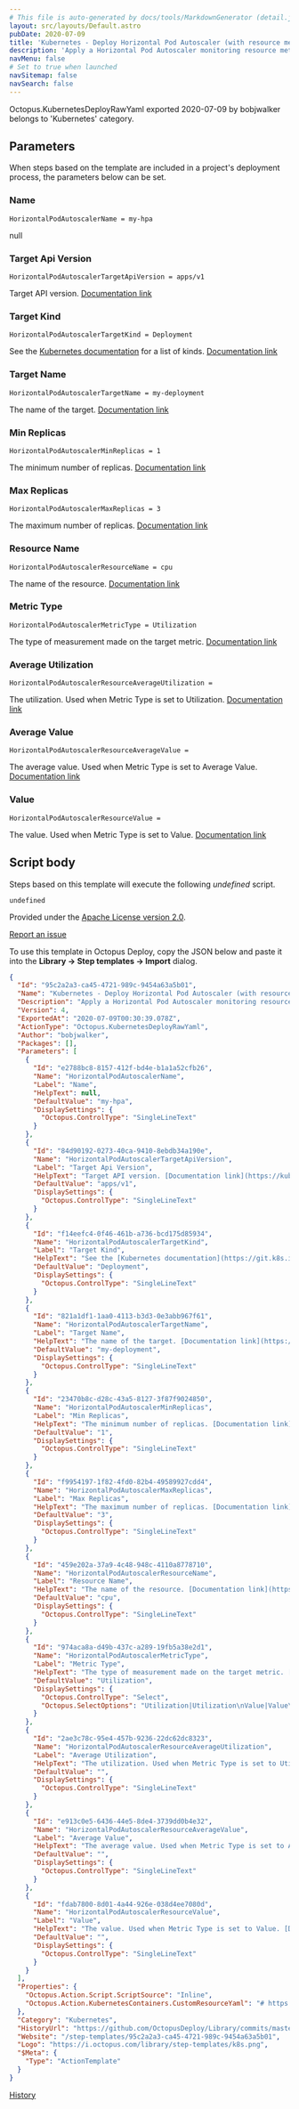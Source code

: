 ```yaml
---
# This file is auto-generated by docs/tools/MarkdownGenerator (detail.js)
layout: src/layouts/Default.astro
pubDate: 2020-07-09
title: 'Kubernetes - Deploy Horizontal Pod Autoscaler (with resource metrics)'
description: 'Apply a Horizontal Pod Autoscaler monitoring resource metrics to a Kubernetes cluster.'
navMenu: false
# Set to true when launched
navSitemap: false
navSearch: false
---
```


Octopus.KubernetesDeployRawYaml exported 2020-07-09 by bobjwalker belongs to 'Kubernetes' category.

## Parameters

When steps based on the template are included in a project's deployment process, the parameters below can be set.


<div class="param">

### Name

`HorizontalPodAutoscalerName = my-hpa`

null

</div>
        
<div class="param">

### Target Api Version

`HorizontalPodAutoscalerTargetApiVersion = apps/v1`

Target API version. [Documentation link](https://kubernetes.io/docs/reference/generated/kubernetes-api/v1.18/#crossversionobjectreference-v1-autoscaling)

</div>
        
<div class="param">

### Target Kind

`HorizontalPodAutoscalerTargetKind = Deployment`

See the [Kubernetes documentation](https://git.k8s.io/community/contributors/devel/sig-architecture/api-conventions.md#types-kinds) for a list of kinds. [Documentation link](https://kubernetes.io/docs/reference/generated/kubernetes-api/v1.18/#crossversionobjectreference-v1-autoscaling)

</div>
        
<div class="param">

### Target Name

`HorizontalPodAutoscalerTargetName = my-deployment`

The name of the target. [Documentation link](https://kubernetes.io/docs/reference/generated/kubernetes-api/v1.18/#crossversionobjectreference-v1-autoscaling)

</div>
        
<div class="param">

### Min Replicas

`HorizontalPodAutoscalerMinReplicas = 1`

The minimum number of replicas. [Documentation link](https://kubernetes.io/docs/reference/generated/kubernetes-api/v1.18/#horizontalpodautoscalerspec-v1-autoscaling)

</div>
        
<div class="param">

### Max Replicas

`HorizontalPodAutoscalerMaxReplicas = 3`

The maximum number of replicas. [Documentation link](https://kubernetes.io/docs/reference/generated/kubernetes-api/v1.18/#horizontalpodautoscalerspec-v1-autoscaling)

</div>
        
<div class="param">

### Resource Name

`HorizontalPodAutoscalerResourceName = cpu`

The name of the resource. [Documentation link](https://kubernetes.io/docs/reference/generated/kubernetes-api/v1.18/#resourcemetricsource-v2beta2-autoscaling)

</div>
        
<div class="param">

### Metric Type

`HorizontalPodAutoscalerMetricType = Utilization`

The type of measurement made on the target metric. [Documentation link](https://kubernetes.io/docs/reference/generated/kubernetes-api/v1.18/#metrictarget-v2beta2-autoscaling)

</div>
        
<div class="param">

### Average Utilization

`HorizontalPodAutoscalerResourceAverageUtilization = `

The utilization. Used when Metric Type is set to Utilization. [Documentation link](https://kubernetes.io/docs/reference/generated/kubernetes-api/v1.18/#metrictarget-v2beta2-autoscaling)

</div>
        
<div class="param">

### Average Value

`HorizontalPodAutoscalerResourceAverageValue = `

The average value. Used when Metric Type is set to Average Value. [Documentation link](https://kubernetes.io/docs/reference/generated/kubernetes-api/v1.18/#metrictarget-v2beta2-autoscaling)

</div>
        
<div class="param">

### Value

`HorizontalPodAutoscalerResourceValue = `

The value. Used when Metric Type is set to Value. [Documentation link](https://kubernetes.io/docs/reference/generated/kubernetes-api/v1.18/#metrictarget-v2beta2-autoscaling)

</div>
        

## Script body

Steps based on this template will execute the following *undefined* script.

```text
undefined
```

Provided under the [Apache License version 2.0](https://github.com/OctopusDeploy/Library/blob/master/LICENSE.txt).

[Report an issue](https://github.com/OctopusDeploy/Library/issues/new?assignees=&labels=&projects=&template=bug-report.yml&title=Issue%20with%20Kubernetes%20-%20Deploy%20Horizontal%20Pod%20Autoscaler%20(with%20resource%20metrics)&step-template=Kubernetes%20-%20Deploy%20Horizontal%20Pod%20Autoscaler%20(with%20resource%20metrics))

<div class="get-json">

To use this template in Octopus Deploy, copy the JSON below and paste it into the **Library → Step templates → Import** dialog.

```json
{
  "Id": "95c2a2a3-ca45-4721-989c-9454a63a5b01",
  "Name": "Kubernetes - Deploy Horizontal Pod Autoscaler (with resource metrics)",
  "Description": "Apply a Horizontal Pod Autoscaler monitoring resource metrics to a Kubernetes cluster.",
  "Version": 4,
  "ExportedAt": "2020-07-09T00:30:39.078Z",
  "ActionType": "Octopus.KubernetesDeployRawYaml",
  "Author": "bobjwalker",
  "Packages": [],
  "Parameters": [
    {
      "Id": "e2788bc8-8157-412f-bd4e-b1a1a52cfb26",
      "Name": "HorizontalPodAutoscalerName",
      "Label": "Name",
      "HelpText": null,
      "DefaultValue": "my-hpa",
      "DisplaySettings": {
        "Octopus.ControlType": "SingleLineText"
      }
    },
    {
      "Id": "84d90192-0273-40ca-9410-8ebdb34a190e",
      "Name": "HorizontalPodAutoscalerTargetApiVersion",
      "Label": "Target Api Version",
      "HelpText": "Target API version. [Documentation link](https://kubernetes.io/docs/reference/generated/kubernetes-api/v1.18/#crossversionobjectreference-v1-autoscaling)",
      "DefaultValue": "apps/v1",
      "DisplaySettings": {
        "Octopus.ControlType": "SingleLineText"
      }
    },
    {
      "Id": "f14eefc4-0f46-461b-a736-bcd175d85934",
      "Name": "HorizontalPodAutoscalerTargetKind",
      "Label": "Target Kind",
      "HelpText": "See the [Kubernetes documentation](https://git.k8s.io/community/contributors/devel/sig-architecture/api-conventions.md#types-kinds) for a list of kinds. [Documentation link](https://kubernetes.io/docs/reference/generated/kubernetes-api/v1.18/#crossversionobjectreference-v1-autoscaling)",
      "DefaultValue": "Deployment",
      "DisplaySettings": {
        "Octopus.ControlType": "SingleLineText"
      }
    },
    {
      "Id": "821a1df1-1aa0-4113-b3d3-0e3abb967f61",
      "Name": "HorizontalPodAutoscalerTargetName",
      "Label": "Target Name",
      "HelpText": "The name of the target. [Documentation link](https://kubernetes.io/docs/reference/generated/kubernetes-api/v1.18/#crossversionobjectreference-v1-autoscaling)",
      "DefaultValue": "my-deployment",
      "DisplaySettings": {
        "Octopus.ControlType": "SingleLineText"
      }
    },
    {
      "Id": "23470b8c-d28c-43a5-8127-3f87f9024850",
      "Name": "HorizontalPodAutoscalerMinReplicas",
      "Label": "Min Replicas",
      "HelpText": "The minimum number of replicas. [Documentation link](https://kubernetes.io/docs/reference/generated/kubernetes-api/v1.18/#horizontalpodautoscalerspec-v1-autoscaling)",
      "DefaultValue": "1",
      "DisplaySettings": {
        "Octopus.ControlType": "SingleLineText"
      }
    },
    {
      "Id": "f9954197-1f82-4fd0-82b4-49589927cdd4",
      "Name": "HorizontalPodAutoscalerMaxReplicas",
      "Label": "Max Replicas",
      "HelpText": "The maximum number of replicas. [Documentation link](https://kubernetes.io/docs/reference/generated/kubernetes-api/v1.18/#horizontalpodautoscalerspec-v1-autoscaling)",
      "DefaultValue": "3",
      "DisplaySettings": {
        "Octopus.ControlType": "SingleLineText"
      }
    },
    {
      "Id": "459e202a-37a9-4c48-948c-4110a8778710",
      "Name": "HorizontalPodAutoscalerResourceName",
      "Label": "Resource Name",
      "HelpText": "The name of the resource. [Documentation link](https://kubernetes.io/docs/reference/generated/kubernetes-api/v1.18/#resourcemetricsource-v2beta2-autoscaling)",
      "DefaultValue": "cpu",
      "DisplaySettings": {
        "Octopus.ControlType": "SingleLineText"
      }
    },
    {
      "Id": "974aca8a-d49b-437c-a289-19fb5a38e2d1",
      "Name": "HorizontalPodAutoscalerMetricType",
      "Label": "Metric Type",
      "HelpText": "The type of measurement made on the target metric. [Documentation link](https://kubernetes.io/docs/reference/generated/kubernetes-api/v1.18/#metrictarget-v2beta2-autoscaling)",
      "DefaultValue": "Utilization",
      "DisplaySettings": {
        "Octopus.ControlType": "Select",
        "Octopus.SelectOptions": "Utilization|Utilization\nValue|Value\nAverageValue|Average Value"
      }
    },
    {
      "Id": "2ae3c78c-95e4-457b-9236-22dc62dc8323",
      "Name": "HorizontalPodAutoscalerResourceAverageUtilization",
      "Label": "Average Utilization",
      "HelpText": "The utilization. Used when Metric Type is set to Utilization. [Documentation link](https://kubernetes.io/docs/reference/generated/kubernetes-api/v1.18/#metrictarget-v2beta2-autoscaling)",
      "DefaultValue": "",
      "DisplaySettings": {
        "Octopus.ControlType": "SingleLineText"
      }
    },
    {
      "Id": "e913c0e5-6436-44e5-8de4-3739dd0b4e32",
      "Name": "HorizontalPodAutoscalerResourceAverageValue",
      "Label": "Average Value",
      "HelpText": "The average value. Used when Metric Type is set to Average Value. [Documentation link](https://kubernetes.io/docs/reference/generated/kubernetes-api/v1.18/#metrictarget-v2beta2-autoscaling)",
      "DefaultValue": "",
      "DisplaySettings": {
        "Octopus.ControlType": "SingleLineText"
      }
    },
    {
      "Id": "fdab7800-8d01-4a44-926e-038d4ee7080d",
      "Name": "HorizontalPodAutoscalerResourceValue",
      "Label": "Value",
      "HelpText": "The value. Used when Metric Type is set to Value. [Documentation link](https://kubernetes.io/docs/reference/generated/kubernetes-api/v1.18/#metrictarget-v2beta2-autoscaling)",
      "DefaultValue": "",
      "DisplaySettings": {
        "Octopus.ControlType": "SingleLineText"
      }
    }
  ],
  "Properties": {
    "Octopus.Action.Script.ScriptSource": "Inline",
    "Octopus.Action.KubernetesContainers.CustomResourceYaml": "# https://kubernetes.io/docs/reference/generated/kubernetes-api/v1.18/#horizontalpodautoscaler-v1-autoscaling\napiVersion: autoscaling/v2beta2\nkind: HorizontalPodAutoscaler\nmetadata:\n  name: #{HorizontalPodAutoscalerName}\nspec:\n  # https://kubernetes.io/docs/reference/generated/kubernetes-api/v1.18/#horizontalpodautoscalerspec-v1-autoscaling\n  scaleTargetRef:\n    apiVersion: #{HorizontalPodAutoscalerTargetApiVersion}\n    kind: #{HorizontalPodAutoscalerTargetKind}\n    name: #{HorizontalPodAutoscalerTargetName}\n  minReplicas: #{HorizontalPodAutoscalerMinReplicas}\n  maxReplicas: #{HorizontalPodAutoscalerMaxReplicas}\n  # https://kubernetes.io/docs/reference/generated/kubernetes-api/v1.18/#metricspec-v2beta2-autoscaling\n  metrics:  \t\n  - type: Resource\n    # https://kubernetes.io/docs/reference/generated/kubernetes-api/v1.18/#resourcemetricsource-v2beta2-autoscaling\n    resource:\n      name: #{HorizontalPodAutoscalerResourceName}\n      # https://kubernetes.io/docs/reference/generated/kubernetes-api/v1.18/#metrictarget-v2beta2-autoscaling\n      target:\n        type: #{HorizontalPodAutoscalerMetricType}\n        #{if HorizontalPodAutoscalerMetricType == \"AverageUtilization\"}#{if HorizontalPodAutoscalerResourceAverageUtilization}averageUtilization: #{HorizontalPodAutoscalerResourceAverageUtilization}#{/if}#{/if}\n        #{if HorizontalPodAutoscalerMetricType == \"AverageValue\"}#{if HorizontalPodAutoscalerResourceAverageValue}averageValue: #{HorizontalPodAutoscalerResourceAverageValue}#{/if}#{/if}\n        #{if HorizontalPodAutoscalerMetricType == \"Value\"}#{if HorizontalPodAutoscalerResourceValue}value: #{HorizontalPodAutoscalerResourceValue}#{/if}#{/if}"
  },
  "Category": "Kubernetes",
  "HistoryUrl": "https://github.com/OctopusDeploy/Library/commits/master/step-templates//opt/buildagent/work/75443764cd38076d/step-templates/k8s-hpa-resource-metrics.json",
  "Website": "/step-templates/95c2a2a3-ca45-4721-989c-9454a63a5b01",
  "Logo": "https://i.octopus.com/library/step-templates/k8s.png",
  "$Meta": {
    "Type": "ActionTemplate"
  }
}
```

[History](https://github.com/OctopusDeploy/Library/commits/master/step-templates/https://github.com/OctopusDeploy/Library/commits/master/step-templates//opt/buildagent/work/75443764cd38076d/step-templates/k8s-hpa-resource-metrics.json)

</div>
